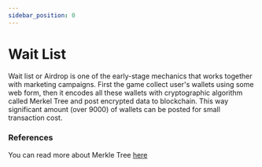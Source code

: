 ```yaml
---
sidebar_position: 0
---
```


# Wait List

Wait list or Airdrop is one of the early-stage mechanics that works together with marketing campaigns.
First the game collect user's wallets using some web form, then it encodes all these wallets with cryptographic
algorithm called Merkel Tree and post encrypted data to blockchain. This way significant amount (over 9000) of wallets
can be posted for small transaction cost.

### References

You can read more about Merkle Tree
[here](https://docs.openzeppelin.com/contracts/4.x/api/utils#MerkleProof)
